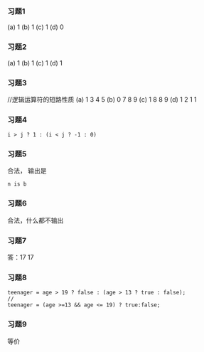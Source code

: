 ### 习题1
(a) 1
(b) 1
(c) 1
(d) 0

### 习题2
(a) 1
(b) 1
(c) 1
(d) 1

### 习题3
//逻辑运算符的短路性质
(a)
1
3 4 5
(b)
0
7 8 9
(c)
1
8 8 9
(d)
1
2 1 1

### 习题4
```
i > j ? 1 : (i < j ? -1 : 0)
```

### 习题5
合法，
输出是
```
n is b
```

### 习题6
合法，什么都不输出

### 习题7
答：17 17

### 习题8
```
teenager = age > 19 ? false : (age > 13 ? true : false);
//
teenager = (age >=13 && age <= 19) ? true:false;
```

### 习题9
等价